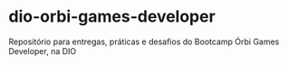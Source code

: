 # dio-orbi-games-developer
Repositório para entregas, práticas e desafios do Bootcamp Órbi Games Developer, na DIO
